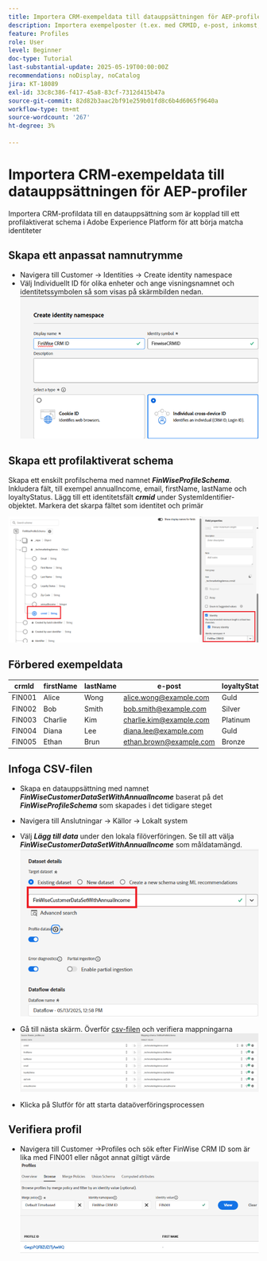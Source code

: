 ```yaml
---
title: Importera CRM-exempeldata till datauppsättningen för AEP-profiler
description: Importera exempelposter (t.ex. med CRMID, e-post, inkomst, postnummer) för att validera om AEP kan sammanfoga dessa profiler med anonyma webbesökare baserat på delade identifierare som ECID.
feature: Profiles
role: User
level: Beginner
doc-type: Tutorial
last-substantial-update: 2025-05-19T00:00:00Z
recommendations: noDisplay, noCatalog
jira: KT-18089
exl-id: 33c8c386-f417-45a8-83cf-7312d415b47a
source-git-commit: 82d82b3aac2bf91e259b01fd8c6b4d6065f9640a
workflow-type: tm+mt
source-wordcount: '267'
ht-degree: 3%

---
```


# Importera CRM-exempeldata till datauppsättningen för AEP-profiler

Importera CRM-profildata till en datauppsättning som är kopplad till ett profilaktiverat schema i Adobe Experience Platform för att börja matcha identiteter

## Skapa ett anpassat namnutrymme

* Navigera till Customer -> Identities -> Create identity namespace
* Välj Individuellt ID för olika enheter och ange visningsnamnet och identitetssymbolen så som visas på skärmbilden nedan.
  ![custom-namespace](assets/custom-namespace.png)

## Skapa ett profilaktiverat schema

Skapa ett enskilt profilschema med namnet **_FinWiseProfileSchema_**. Inkludera fält, till exempel annualIncome, email, firstName, lastName och loyaltyStatus.
Lägg till ett identitetsfält **_crmid_** under SystemIdentifier-objektet. Markera det skarpa fältet som identitet och primär


![profile-schema](assets/finwise-profile-schema.png)

## Förbered exempeldata

| crmId | firstName | lastName | e-post | loyaltyStatus | zipCode | annualIncome |
|--------|-----------|----------|-------------------------|---------------|---------|--------------|
| FIN001 | Alice | Wong | alice.wong@example.com | Guld | 92128 | 120000 |
| FIN002 | Bob | Smith | bob.smith@example.com | Silver | 92126 | 85000 |
| FIN003 | Charlie | Kim | charlie.kim@example.com | Platinum | 60614 | 175000 |
| FIN004 | Diana | Lee | diana.lee@example.com | Guld | 30303 | 98000 |
| FIN005 | Ethan | Brun | ethan.brown@example.com | Bronze | 75201 | 60000 |

## Infoga CSV-filen

* Skapa en datauppsättning med namnet **_FinWiseCustomerDataSetWithAnnualIncome_** baserat på det **_FinWiseProfileSchema_** som skapades i det tidigare steget

* Navigera till Anslutningar -> Källor -> Lokalt system
* Välj **_Lägg till data_** under den lokala filöverföringen. Se till att välja _**FinWiseCustomerDataSetWithAnnualIncome**_ som måldatamängd.
  ![ingest-csv](assets/ingest-csv-into-dataset.png)
* Gå till nästa skärm. Överför [csv-filen](assets/finwise_profiles.csv) och verifiera mappningarna
  ![mappningar](assets/mappings.png)

* Klicka på Slutför för att starta dataöverföringsprocessen

## Verifiera profil

* Navigera till Customer ->Profiles och sök efter FinWise CRM ID som är lika med FIN001 eller något annat giltigt värde
  ![verify-profile](assets/verify-profiles.png)
